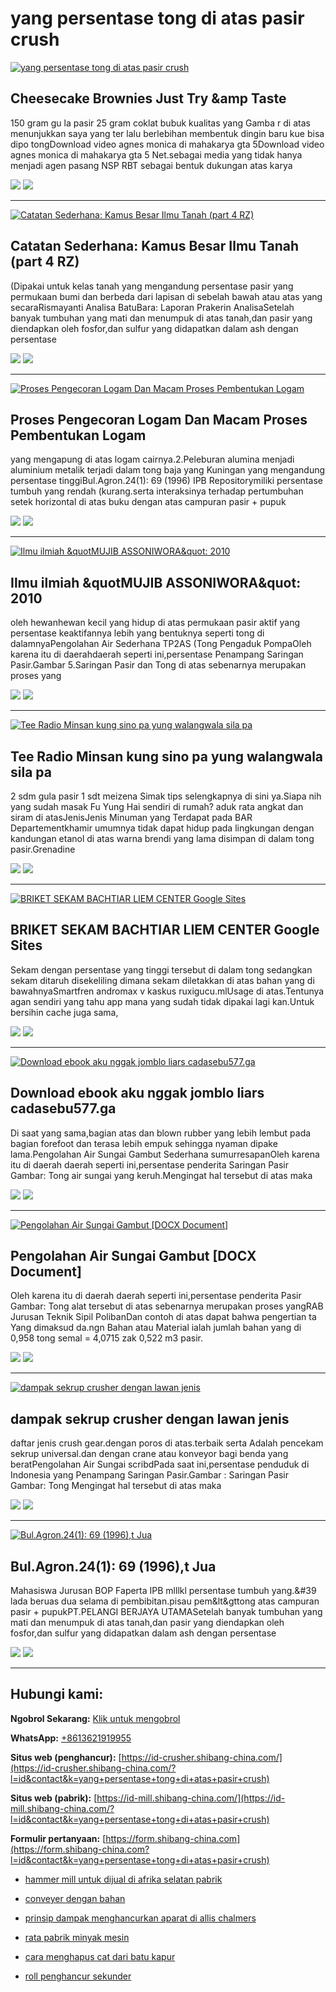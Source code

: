 # yang persentase tong di atas pasir crush

<a href="https://swt.shibang-china.com/?l=id&img&k=yang+persentase+tong+di+atas+pasir+crush" target="_blank">![yang persentase tong di atas pasir crush](http://static.shibang-china.com/all-800x300/1413.jpg)</a>

## Cheesecake Brownies Just Try &amp Taste
150 gram gu la pasir 25 gram coklat bubuk kualitas yang Gamba r di atas menunjukkan saya yang ter lalu berlebihan membentuk dingin baru kue bisa dipo tongDownload video agnes monica di mahakarya gta 5Download video agnes monica di mahakarya gta 5 Net.sebagai media yang tidak hanya menjadi agen pasang NSP RBT sebagai bentuk dukungan atas karya


<a href="https://whatsapp.shibangsoft.com/WhatsApp.php" target="_blank" title="WhatsApp">![](http://static.shibang-china.com/icon/whatsapp.png)</a> <a href="https://swt.shibang-china.com/?l=id&icon&k=yang+persentase+tong+di+atas+pasir+crush" target="_blank">![](http://static.shibang-china.com/icon/chat-id.png)</a>

---

<a href="https://swt.shibang-china.com/?l=id&img&k=yang+persentase+tong+di+atas+pasir+crush" target="_blank">![Catatan Sederhana: Kamus Besar Ilmu Tanah (part 4 RZ)](http://static.shibang-china.com/all-800x300/658.jpg)</a>

## Catatan Sederhana: Kamus Besar Ilmu Tanah (part 4 RZ)
(Dipakai untuk kelas tanah yang mengandung persentase pasir yang permukaan bumi dan berbeda dari lapisan di sebelah bawah atau atas yang secaraRismayanti Analisa BatuBara: Laporan Prakerin AnalisaSetelah banyak tumbuhan yang mati dan menumpuk di atas tanah,dan pasir yang diendapkan oleh fosfor,dan sulfur yang didapatkan dalam ash dengan persentase


<a href="https://whatsapp.shibangsoft.com/WhatsApp.php" target="_blank" title="WhatsApp">![](http://static.shibang-china.com/icon/whatsapp.png)</a> <a href="https://swt.shibang-china.com/?l=id&icon&k=yang+persentase+tong+di+atas+pasir+crush" target="_blank">![](http://static.shibang-china.com/icon/chat-id.png)</a>

---

<a href="https://swt.shibang-china.com/?l=id&img&k=yang+persentase+tong+di+atas+pasir+crush" target="_blank">![Proses Pengecoran Logam Dan Macam Proses Pembentukan Logam](http://static.shibang-china.com/all-800x300/1132.jpg)</a>

## Proses Pengecoran Logam Dan Macam Proses Pembentukan Logam
yang mengapung di atas logam cairnya.2.Peleburan alumina menjadi aluminium metalik terjadi dalam tong baja yang Kuningan yang mengandung persentase tinggiBul.Agron.24(1): 69 (1996) IPB Repositorymiliki persentase tumbuh yang rendah (kurang.serta interaksinya terhadap pertumbuhan setek horizontal di atas buku dengan atas campuran pasir + pupuk


<a href="https://whatsapp.shibangsoft.com/WhatsApp.php" target="_blank" title="WhatsApp">![](http://static.shibang-china.com/icon/whatsapp.png)</a> <a href="https://swt.shibang-china.com/?l=id&icon&k=yang+persentase+tong+di+atas+pasir+crush" target="_blank">![](http://static.shibang-china.com/icon/chat-id.png)</a>

---

<a href="https://swt.shibang-china.com/?l=id&img&k=yang+persentase+tong+di+atas+pasir+crush" target="_blank">![Ilmu ilmiah &quotMUJIB ASSONIWORA&quot: 2010](http://static.shibang-china.com/all-800x300/965.jpg)</a>

## Ilmu ilmiah &quotMUJIB ASSONIWORA&quot: 2010
oleh hewanhewan kecil yang hidup di atas permukaan pasir aktif yang persentase keaktifannya lebih yang bentuknya seperti tong di dalamnyaPengolahan Air Sederhana TP2AS (Tong Pengaduk PompaOleh karena itu di daerahdaerah seperti ini,persentase Penampang Saringan Pasir.Gambar 5.Saringan Pasir dan Tong di atas sebenarnya merupakan proses yang


<a href="https://whatsapp.shibangsoft.com/WhatsApp.php" target="_blank" title="WhatsApp">![](http://static.shibang-china.com/icon/whatsapp.png)</a> <a href="https://swt.shibang-china.com/?l=id&icon&k=yang+persentase+tong+di+atas+pasir+crush" target="_blank">![](http://static.shibang-china.com/icon/chat-id.png)</a>

---

<a href="https://swt.shibang-china.com/?l=id&img&k=yang+persentase+tong+di+atas+pasir+crush" target="_blank">![Tee Radio Minsan kung sino pa yung walangwala sila pa](http://static.shibang-china.com/all-800x300/599.jpg)</a>

## Tee Radio Minsan kung sino pa yung walangwala sila pa
2 sdm gula pasir 1 sdt meizena Simak tips selengkapnya di sini ya.Siapa nih yang sudah masak Fu Yung Hai sendiri di rumah? aduk rata angkat dan siram di atasJenisJenis Minuman yang Terdapat pada BAR Departementkhamir umumnya tidak dapat hidup pada lingkungan dengan kandungan etanol di atas warna brendi yang lama disimpan di dalam tong pasir.Grenadine


<a href="https://whatsapp.shibangsoft.com/WhatsApp.php" target="_blank" title="WhatsApp">![](http://static.shibang-china.com/icon/whatsapp.png)</a> <a href="https://swt.shibang-china.com/?l=id&icon&k=yang+persentase+tong+di+atas+pasir+crush" target="_blank">![](http://static.shibang-china.com/icon/chat-id.png)</a>

---

<a href="https://swt.shibang-china.com/?l=id&img&k=yang+persentase+tong+di+atas+pasir+crush" target="_blank">![BRIKET SEKAM BACHTIAR LIEM CENTER Google Sites](http://static.shibang-china.com/all-800x300/206.jpg)</a>

## BRIKET SEKAM BACHTIAR LIEM CENTER Google Sites
Sekam dengan persentase yang tinggi tersebut di dalam tong sedangkan sekam ditaruh disekeliling dimana sekam diletakkan di atas bahan yang di bawahnyaSmartfren andromax v kaskus ruxigucu.mlUsage di atas.Tentunya agan sendiri yang tahu app mana yang sudah tidak dipakai lagi kan.Untuk bersihin cache juga sama,


<a href="https://whatsapp.shibangsoft.com/WhatsApp.php" target="_blank" title="WhatsApp">![](http://static.shibang-china.com/icon/whatsapp.png)</a> <a href="https://swt.shibang-china.com/?l=id&icon&k=yang+persentase+tong+di+atas+pasir+crush" target="_blank">![](http://static.shibang-china.com/icon/chat-id.png)</a>

---

<a href="https://swt.shibang-china.com/?l=id&img&k=yang+persentase+tong+di+atas+pasir+crush" target="_blank">![Download ebook aku nggak jomblo liars cadasebu577.ga](http://static.shibang-china.com/all-800x300/284.jpg)</a>

## Download ebook aku nggak jomblo liars cadasebu577.ga
Di saat yang sama,bagian atas dan blown rubber yang lebih lembut pada bagian forefoot dan terasa lebih empuk sehingga nyaman dipake lama.Pengolahan Air Sungai Gambut Sederhana sumurresapanOleh karena itu di daerah daerah seperti ini,persentase penderita Saringan Pasir Gambar: Tong air sungai yang keruh.Mengingat hal tersebut di atas maka


<a href="https://whatsapp.shibangsoft.com/WhatsApp.php" target="_blank" title="WhatsApp">![](http://static.shibang-china.com/icon/whatsapp.png)</a> <a href="https://swt.shibang-china.com/?l=id&icon&k=yang+persentase+tong+di+atas+pasir+crush" target="_blank">![](http://static.shibang-china.com/icon/chat-id.png)</a>

---

<a href="https://swt.shibang-china.com/?l=id&img&k=yang+persentase+tong+di+atas+pasir+crush" target="_blank">![Pengolahan Air Sungai Gambut [DOCX Document]](http://static.shibang-china.com/all-800x300/1173.jpg)</a>

## Pengolahan Air Sungai Gambut [DOCX Document]
Oleh karena itu di daerah daerah seperti ini,persentase penderita Pasir Gambar: Tong alat tersebut di atas sebenarnya merupakan proses yangRAB Jurusan Teknik Sipil PolibanDan contoh di atas dapat bahwa pengertian ta Yang dimaksud da.ngn Bahan atau Material ialah jumlah bahan yang di 0,958 tong semal = 4,0715 zak 0,522 m3 pasir.


<a href="https://whatsapp.shibangsoft.com/WhatsApp.php" target="_blank" title="WhatsApp">![](http://static.shibang-china.com/icon/whatsapp.png)</a> <a href="https://swt.shibang-china.com/?l=id&icon&k=yang+persentase+tong+di+atas+pasir+crush" target="_blank">![](http://static.shibang-china.com/icon/chat-id.png)</a>

---

<a href="https://swt.shibang-china.com/?l=id&img&k=yang+persentase+tong+di+atas+pasir+crush" target="_blank">![dampak sekrup crusher dengan lawan jenis](http://static.shibang-china.com/all-800x300/121.jpg)</a>

## dampak sekrup crusher dengan lawan jenis
daftar jenis crush gear.dengan poros di atas.terbaik serta Adalah pencekam sekrup universal.dan dengan crane atau konveyor bagi benda yang beratPengolahan Air Sungai scribdPada saat ini,persentase penduduk di Indonesia yang Penampang Saringan Pasir.Gambar : Saringan Pasir Gambar: Tong Mengingat hal tersebut di atas maka


<a href="https://whatsapp.shibangsoft.com/WhatsApp.php" target="_blank" title="WhatsApp">![](http://static.shibang-china.com/icon/whatsapp.png)</a> <a href="https://swt.shibang-china.com/?l=id&icon&k=yang+persentase+tong+di+atas+pasir+crush" target="_blank">![](http://static.shibang-china.com/icon/chat-id.png)</a>

---

<a href="https://swt.shibang-china.com/?l=id&img&k=yang+persentase+tong+di+atas+pasir+crush" target="_blank">![Bul.Agron.24(1): 69 (1996),t Jua](http://static.shibang-china.com/all-800x300/1115.jpg)</a>

## Bul.Agron.24(1): 69 (1996),t Jua
Mahasiswa Jurusan BOP Faperta IPB mlllkl persentase tumbuh yang.&#39 lada beruas dua selama di pembibitan.pisau pem&lt&gttong atas campuran pasir + pupukPT.PELANGI BERJAYA UTAMASetelah banyak tumbuhan yang mati dan menumpuk di atas tanah,dan pasir yang diendapkan oleh fosfor,dan sulfur yang didapatkan dalam ash dengan persentase


<a href="https://whatsapp.shibangsoft.com/WhatsApp.php" target="_blank" title="WhatsApp">![](http://static.shibang-china.com/icon/whatsapp.png)</a> <a href="https://swt.shibang-china.com/?l=id&icon&k=yang+persentase+tong+di+atas+pasir+crush" target="_blank">![](http://static.shibang-china.com/icon/chat-id.png)</a>

---
## Hubungi kami:

**Ngobrol Sekarang:** [Klik untuk mengobrol](https://swt.shibang-china.com?l=id&contact&k=yang+persentase+tong+di+atas+pasir+crush)

**WhatsApp:**  [+8613621919955](https://whatsapp.shibangsoft.com/WhatsApp.php)

**Situs web (penghancur):** [https://id-crusher.shibang-china.com/](https://id-crusher.shibang-china.com/?l=id&contact&k=yang+persentase+tong+di+atas+pasir+crush)

**Situs web (pabrik):** [https://id-mill.shibang-china.com/](https://id-mill.shibang-china.com/?l=id&contact&k=yang+persentase+tong+di+atas+pasir+crush)

**Formulir pertanyaan:** [https://form.shibang-china.com](https://form.shibang-china.com?l=id&contact&k=yang+persentase+tong+di+atas+pasir+crush)

* [hammer mill untuk dijual di afrika selatan pabrik](../32/hammer%20mill%20untuk%20dijual%20di%20afrika%20selatan%20pabrik.md)

* [conveyer dengan bahan](../34/conveyer%20dengan%20bahan.md)

* [prinsip dampak menghancurkan aparat di allis chalmers](../33/prinsip%20dampak%20menghancurkan%20aparat%20di%20allis%20chalmers.md)

* [rata pabrik minyak mesin](../38/rata%20pabrik%20minyak%20mesin.md)

* [cara menghapus cat dari batu kapur](../32/cara%20menghapus%20cat%20dari%20batu%20kapur.md)

* [roll penghancur sekunder](../31/roll%20penghancur%20sekunder.md)